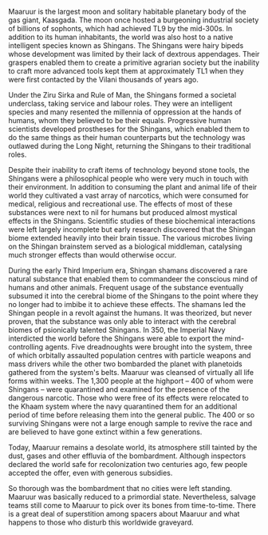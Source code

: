 
Maaruur is the largest moon and solitary habitable planetary body of the gas giant, Kaasgada. The moon once hosted a burgeoning industrial society of billions of sophonts, which had achieved TL9 by the mid-300s. In addition to its human inhabitants, the world was also host to a native intelligent species known as Shingans. The Shingans were hairy bipeds whose development was limited by their lack of dextrous appendages. Their graspers enabled them to create a primitive agrarian society but the inability to craft more advanced tools kept them at approximately TL1 when they were first contacted by the Vilani thousands of years ago.

Under the Ziru Sirka and Rule of Man, the Shingans formed a societal underclass, taking service and labour roles. They were an intelligent species and many resented the millennia of oppression at the hands of humans, whom they believed to be their equals. Progressive human scientists developed prostheses for the Shingans, which enabled them to do the same things as their human counterparts but the technology was outlawed during the Long Night, returning the Shingans to their traditional roles.

Despite their inability to craft items of technology beyond stone tools, the Shingans were a philosophical people who were very much in touch with their environment. In addition to consuming the plant and animal life of their world they cultivated a vast array of narcotics, which were consumed for medical, religious and recreational use. The effects of most of these substances were next to nil for humans but produced almost mystical effects in the Shingans. Scientific studies of these biochemical interactions were left largely incomplete but early research discovered that the Shingan biome extended heavily into their brain tissue. The various microbes living on the Shingan brainstem served as a biological middleman, catalysing much stronger effects than would otherwise occur.

During the early Third Imperium era, Shingan shamans discovered a rare natural substance that enabled them to commandeer the conscious mind of humans and other animals. Frequent usage of the substance eventually subsumed it into the cerebral biome of the Shingans to the point where they no longer had to imbibe it to achieve these effects. The shamans led the Shingan people in a revolt against the humans. It was theorized, but never proven, that the substance was only able to interact with the cerebral biomes of psionically talented Shingans. In 350, the Imperial Navy interdicted the world before the Shingans were able to export the mind-controlling agents. Five dreadnoughts were brought into the system, three of which orbitally assaulted population centres with particle weapons and mass drivers while the other two bombarded the planet with planetoids gathered from the system's belts. Maaruur was cleansed of virtually all life forms within weeks. The 1,300 people at the highport – 400 of whom were Shingans – were quarantined and examined for the presence of the dangerous narcotic. Those who were free of its effects were relocated to the Khaam system where the navy quarantined them for an additional period of time before releasing them into the general public. The 400 or so surviving Shingans were not a large enough sample to revive the race and are believed to have gone extinct within a few generations.

Today, Maaruur remains a desolate world, its atmosphere still tainted by the dust, gases and other effluvia of the bombardment. Although inspectors declared the world safe for recolonization two centuries ago, few people accepted the offer, even with generous subsidies.

So thorough was the bombardment that no cities were left standing. Maaruur was basically reduced to a primordial state. Nevertheless, salvage teams still come to Maaruur to pick over its bones from time-to-time. There is a great deal of superstition among spacers about Maaruur and what happens to those who disturb this worldwide graveyard.
